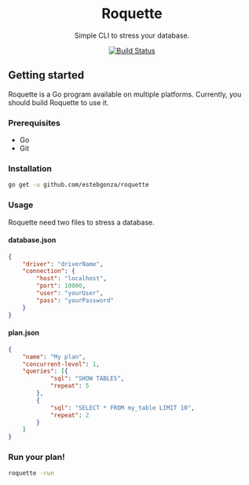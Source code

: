 



<div align="center">
<h1>Roquette</h1>
<p>Simple CLI to stress your database.</p>
<a href="https://travis-ci.org/estebgonza/roquette" title="Roquette build">
  <img src="https://travis-ci.org/estebgonza/roquette.svg?branch=master" alt="Build Status"/>
</a>
</div>

## Getting started
Roquette is a Go program available on multiple platforms. Currently, you should build Roquette to use it.

### Prerequisites
- Go
- Git

### Installation
```bash 
go get -u github.com/estebgonza/roquette
```

### Usage
Roquette need two files to stress a database.
#### database.json
```json
{
    "driver": "driverName",
    "connection": {
        "host": "localhost",
        "port": 10000,
        "user": "yourUser",
        "pass": "yourPassword"
    }
}
```
#### plan.json
```json
{
    "name": "My plan",
    "concurrent-level": 1,
    "queries": [{
            "sql": "SHOW TABLES",
            "repeat": 5
        },
        {
            "sql": "SELECT * FROM my_table LIMIT 10",
            "repeat": 2
        }
    ]
}
```

### Run your plan!
```bash
roquette -run
```